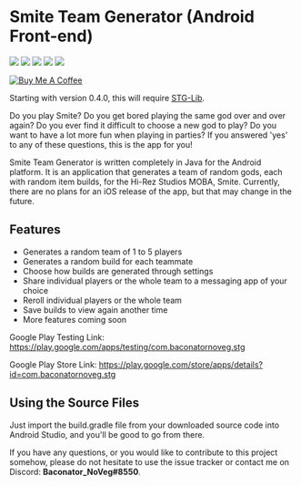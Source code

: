 # Smite Team Generator (Android Front-end)
![](https://img.shields.io/badge/Language-Java-brightgreen.svg) ![](https://img.shields.io/badge/API-Android-blue.svg) ![](https://img.shields.io/badge/Status-WIP-green.svg) ![](https://img.shields.io/badge/Release-1.8.1-green.svg) ![](https://img.shields.io/badge/Beta-1.9.0-blue.svg)

<a href="https://www.buymeacoffee.com/baconatornoveg" target="_blank"><img src="https://www.buymeacoffee.com/assets/img/custom_images/orange_img.png" alt="Buy Me A Coffee" style="height: auto !important;width: auto !important;" ></a>

Starting with version 0.4.0, this will require [STG-Lib](https://github.com/BaconatorNoVeg/STG-Lib).

Do you play Smite? Do you get bored playing the same god over and over again? Do you ever find it difficult to choose a new god
to play? Do you want to have a lot more fun when playing in parties? If you answered 'yes' to any of these questions, this is
the app for you!

Smite Team Generator is written completely in Java for the Android platform. It is an application that generates a team of random gods, each with random item builds, for the Hi-Rez Studios MOBA, Smite. Currently, there are no plans for an iOS release of the app, but that may change in the future.

## Features
- Generates a random team of 1 to 5 players
- Generates a random build for each teammate
- Choose how builds are generated through settings
- Share individual players or the whole team to a messaging app of your choice
- Reroll individual players or the whole team
- Save builds to view again another time
- More features coming soon

Google Play Testing Link: https://play.google.com/apps/testing/com.baconatornoveg.stg

Google Play Store Link: https://play.google.com/store/apps/details?id=com.baconatornoveg.stg

## Using the Source Files
Just import the build.gradle file from your downloaded source code into Android Studio, and you'll be good to go from there.

If you have any questions, or you would like to contribute to this project somehow, please do not hesitate to use the issue tracker or contact me on Discord: **Baconator_NoVeg#8550**.
